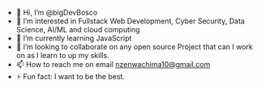 - 👋 Hi, I’m @bigDevBosco
- 👀 I’m interested in Fullstack Web Development, Cyber Security, Data Science, AI/ML and cloud computing
- 🌱 I’m currently learning JavaScript
- 💞️ I’m looking to collaborate on any open source Project that can I work on as I learn to up my skills.
- 📫 How to reach me on email nzenwachima10@gmail.com
- ⚡ Fun fact: I want to be the best.

<!---
bigDevBosco/bigDevBosco is a ✨ special ✨ repository because its `README.md` (this file) appears on your GitHub profile.
You can click the Preview link to take a look at your changes.
--->
